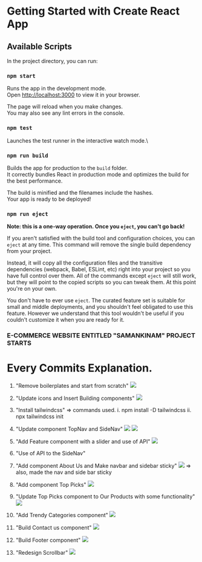 # Getting Started with Create React App

## Available Scripts

In the project directory, you can run:

### `npm start`

Runs the app in the development mode.\
Open [http://localhost:3000](http://localhost:3000) to view it in your browser.

The page will reload when you make changes.\
You may also see any lint errors in the console.

### `npm test`

Launches the test runner in the interactive watch mode.\

### `npm run build`

Builds the app for production to the `build` folder.\
It correctly bundles React in production mode and optimizes the build for the best performance.

The build is minified and the filenames include the hashes.\
Your app is ready to be deployed!

### `npm run eject`

**Note: this is a one-way operation. Once you `eject`, you can't go back!**

If you aren't satisfied with the build tool and configuration choices, you can `eject` at any time. This command will remove the single build dependency from your project.

Instead, it will copy all the configuration files and the transitive dependencies (webpack, Babel, ESLint, etc) right into your project so you have full control over them. All of the commands except `eject` will still work, but they will point to the copied scripts so you can tweak them. At this point you're on your own.

You don't have to ever use `eject`. The curated feature set is suitable for small and middle deployments, and you shouldn't feel obligated to use this feature. However we understand that this tool wouldn't be useful if you couldn't customize it when you are ready for it.

### E-COMMERCE WEBSITE ENTITLED "SAMANKINAM" PROJECT STARTS

# Every Commits Explanation.

1.  "Remove boilerplates and start from scratch"
    <img src="./public/img/removingBoilerPlates.png"/>

2.  "Update icons and Insert Building components"
    <img src="./public/img/components.png"/>

3.  "Install tailwindcss"
    => commands used.
    i. npm install -D tailwindcss
    ii. npx tailwindcss init

4.  "Update component TopNav and SideNav"
    <img src="./public/img/TopNav.png"/>
    <img src="./public/img/sideNav.png"/>

5.  "Add Feature component with a slider and use of API"
    <img src="./public/img/Featured.png"/>

6.  "Use of API to the SideNav"

7.  "Add component About Us and Make navbar and sidebar sticky"
    <img src="./public/img/AboutUs.png"/>
    => also, made the nav and side bar sticky

8.  "Add component Top Picks"
    <img src="./public/img/topPicks.png"/>

9.  "Update Top Picks component to Our Products with some functionality"
    <img src="./public/img/topPicks.png"/>

10. "Add Trendy Categories component"
    <img src="./public/img/TrendyCategories.png"/>

11. "Build Contact us component"
    <img src="./public/img/contact.png"/>

11. "Build Footer component"
    <img src="./public/img/footer.png"/>

12. "Redesign Scrollbar"
    <img src="./public/img/scrollbar.png"/>

